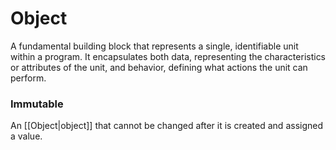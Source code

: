 # Object

A fundamental building block that represents a single, identifiable unit within a program. It encapsulates both data, representing the characteristics or attributes of the unit, and behavior, defining what actions the unit can perform.

### Immutable

An [[Object|object]] that cannot be changed after it is created and assigned a value.